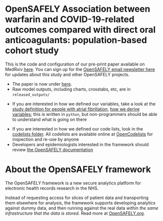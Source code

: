 # OpenSAFELY Association between warfarin and COVID-19-related outcomes compared with direct oral anticoagulants: population-based cohort study

This is the code and configuration of our pre-print paper available on MedRxiv [here](https://www.medrxiv.org/content/10.1101/2021.04.30.21256119v1). You can sign up for the [OpenSAFELY email newsletter here](https://opensafely.org/contact/) for updates about this study and other OpenSAFELY projects.

* The paper is now under [here](https://jhoonline.biomedcentral.com/articles/10.1186/s13045-021-01185-0).
* Raw model outputs, including charts, crosstabs, etc, are in `released_outputs/`
- If you are interested in how we defined our variables, take a look at the [study definition for people with atrial fibrillation](analysis/study_definition_af.py), [how we derive variables](analysis/common_variables.py); this is written in `python`, but non-programmers should be able to understand what is going on there
* If you are interested in how we defined our code lists, look in the [codelists folder](./codelists/). All codelists are available online at [OpenCodelists](https://codelists.opensafely.org/) for inspection and re-use by anyone 
* Developers and epidemiologists interested in the framework should review [the OpenSAFELY documentation](https://docs.opensafely.org)

# About the OpenSAFELY framework

The OpenSAFELY framework is a new secure analytics platform for
electronic health records research in the NHS.

Instead of requesting access for slices of patient data and
transporting them elsewhere for analysis, the framework supports
developing analytics against dummy data, and then running against the
real data *within the same infrastructure that the data is stored*.
Read more at [OpenSAFELY.org](https://opensafely.org).